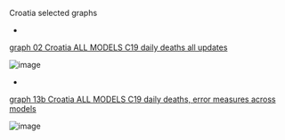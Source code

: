 Croatia selected graphs

*

[graph 02 Croatia ALL MODELS C19 daily deaths all updates](https://github.com/pourmalek/CovidLongitudinal/blob/main/output/countries/Croatia/graph%2002%20Croatia%20ALL%20MODELS%20C19%20daily%20deaths%20all%20updates.pdf)

![image](https://github.com/pourmalek/CovidLongitudinal/assets/30849720/bc495b2c-3d56-493e-963a-6c30911c1fdf)

*

[graph 13b Croatia ALL MODELS C19 daily deaths, error measures across models]()

![image](https://github.com/pourmalek/CovidLongitudinal/assets/30849720/d55849ce-eaeb-4e06-9eec-e55f7b8b0a52)

